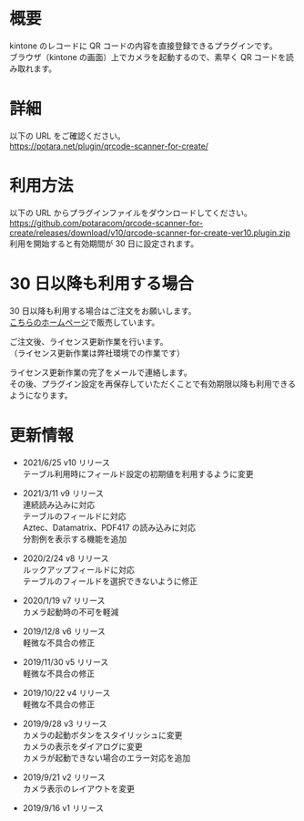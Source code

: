 # 概要

kintone のレコードに QR コードの内容を直接登録できるプラグインです。  
ブラウザ（kintone の画面）上でカメラを起動するので、素早く QR コードを読み取れます。

# 詳細

以下の URL をご確認ください。  
https://potara.net/plugin/qrcode-scanner-for-create/

# 利用方法

以下の URL からプラグインファイルをダウンロードしてください。  
https://github.com/potaracom/qrcode-scanner-for-create/releases/download/v10/qrcode-scanner-for-create-ver10.plugin.zip  
利用を開始すると有効期間が 30 日に設定されます。

# 30 日以降も利用する場合

30 日以降も利用する場合はご注文をお願いします。  
[こちらのホームページ](https://potaracom.stores.jp/items/5d57a1c708382965a0c9232f)で販売しています。

ご注文後、ライセンス更新作業を行います。  
（ライセンス更新作業は弊社環境での作業です）

ライセンス更新作業の完了をメールで連絡します。  
その後、プラグイン設定を再保存していただくことで有効期限以降も利用できるようになります。

# 更新情報

- 2021/6/25 v10 リリース  
  テーブル利用時にフィールド設定の初期値を利用するように変更

- 2021/3/11 v9 リリース  
  連続読み込みに対応  
  テーブルのフィールドに対応  
  Aztec、Datamatrix、PDF417 の読み込みに対応  
  分割例を表示する機能を追加

- 2020/2/24 v8 リリース  
  ルックアップフィールドに対応  
  テーブルのフィールドを選択できないように修正

- 2020/1/19 v7 リリース  
  カメラ起動時の不可を軽減

- 2019/12/8 v6 リリース  
  軽微な不具合の修正

- 2019/11/30 v5 リリース  
  軽微な不具合の修正

- 2019/10/22 v4 リリース  
  軽微な不具合の修正

- 2019/9/28 v3 リリース  
  カメラの起動ボタンをスタイリッシュに変更  
  カメラの表示をダイアログに変更  
  カメラが起動できない場合のエラー対応を追加

- 2019/9/21 v2 リリース  
  カメラ表示のレイアウトを変更

- 2019/9/16 v1 リリース
